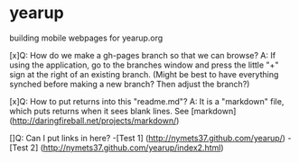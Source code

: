 yearup
======

building mobile webpages for yearup.org

[x]Q: How do we make a gh-pages branch so that we can browse? A: If using the application, 
go to the branches window and press the little "+" sign at the right of an existing branch. 
(Might be best to have everything synched before making a new branch? Then adjust the branch?)

[x]Q: How to put returns into this "readme.md"? A: It is a "markdown" file, which puts returns
when it sees blank lines. See [markdown] (http://daringfireball.net/projects/markdown/) 

[]Q: Can I put links in here? 
-[Test 1] (http://nymets37.github.com/yearup/)
-[Test 2] (http://nymets37.github.com/yearup/index2.html)
